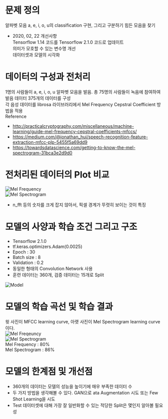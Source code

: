 # 문제 정의  
알파벳 모음 a, e, i, o, u의 classification 구현, 그리고 구분하기 힘든 모음을 찾기  
- 2020, 02, 22 개선사항  
  Tensorflow 1.14 코드를 Tensorflow 2.1.0 코드로 업데이트  
  의미가 모호할 수 있는 변수명 개선  
  데이터셋과 모델의 시각화  
  
  
# 데이터의 구성과 전처리  
1명의 사람들이 a, e, i, o, u 알파벳 모음을 발음. 총 75명의 사람들이 녹음에 참여하여 발음 데이터 375개의 데이터를 구성  
각 음성 데이터를 librosa 라이브러리에서 Mel Frequency Cepstral Coefficient 방법을 적용  
Reference  
- http://practicalcryptography.com/miscellaneous/machine-learning/guide-mel-frequency-cepstral-coefficients-mfccs/  
- https://medium.com/@jonathan_hui/speech-recognition-feature-extraction-mfcc-plp-5455f5a69dd9  
- https://towardsdatascience.com/getting-to-know-the-mel-spectrogram-31bca3e2d9d0  
  
  
# 전처리된 데이터의 Plot 비교  
![Mel Frequency](https://github.com/Doyosae/Speech_Recognition/blob/master/image/MFCC.png)  
![Mel Spectrogram](https://github.com/Doyosae/Speech_Recognition/blob/master/image/melspec.png)  
- n_fft 등의 숫자를 크게 잡지 않아서, 픽셀 경계가 뚜렷히 보이는 것이 특징  
  
  
# 모델의 사양과 학습 조건 그리고 구조  
- Tensorflow 2.1.0  
- tf.keras.optimizers.Adam(0.0025)  
- Epoch : 30  
- Batch size : 8  
- Validation : 0.2  
- 동일한 형태의 Convolution Network 사용  
- 훈련 데이터는 360개, 검증 데이터는 15개로 Split  
  
![Model](https://github.com/Doyosae/Speech_Recognition/blob/master/image/Model.PNG)  
  
  
# 모델의 학습 곡선 및 학습 결과  
윗 사진이 MFCC learning curve, 아랫 사진이 Mel Spectrogram learning curve이다.  
![Mel Freqeuncy](https://github.com/Doyosae/Speech_Recognition/blob/master/image/mfcc_learning.png)  
![Mel Spectrogram](https://github.com/Doyosae/Speech_Recognition/blob/master/image/melspec_Learning.png)  
Mel Frequency   : 80%  
Mel Spectrogram : 86%  
  
  
# 모델의 한계점 및 개선점  
- 360개의 데이터는 모델의 성능을 높이기에 매우 부족한 데이터 수  
- 두 가지 방법을 생각해볼 수 있다. GAN으로 ata Augmentation 시도 또는 Few Shot Learning을 시도  
- Test 데이터셋에 대해 가장 잘 일반화할 수 있는 적당한 Split은 몇인지 알아볼 필요성  
